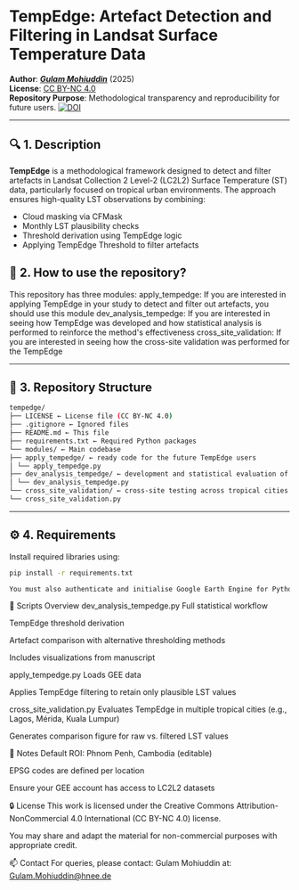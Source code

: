 # TempEdge: Artefact Detection and Filtering in Landsat Surface Temperature Data

**Author**: ***[Gulam Mohiuddin](https://www.linkedin.com/in/mohigeo33/)*** (2025)  
**License**: [CC BY-NC 4.0](https://creativecommons.org/licenses/by-nc/4.0/)  
**Repository Purpose**: Methodological transparency and reproducibility for future users.
[![DOI](https://zenodo.org/badge/DOI/10.5281/zenodo.15543544.svg)](https://doi.org/10.5281/zenodo.15543544)

---

## 🔍 1. Description

**TempEdge** is a methodological framework designed to detect and filter artefacts in Landsat Collection 2 Level-2 (LC2L2) Surface Temperature (ST) data, particularly focused on tropical urban environments. The approach ensures high-quality LST observations by combining:

- Cloud masking via CFMask
- Monthly LST plausibility checks
- Threshold derivation using TempEdge logic
- Applying TempEdge Threshold to filter artefacts

## 📘 2. How to use the repository?
This repository has three modules:
apply_tempedge: If you are interested in applying TempEdge in your study to detect and filter out artefacts, you should use this module
dev_analysis_tempedge: If you are interested in seeing how TempEdge was developed and how statistical analysis is performed to reinforce the method's effectiveness
cross_site_validation: If you are interested in seeing how the cross-site validation was performed for the TempEdge

---
## 📁 3. Repository Structure
 ```bash
tempedge/
├── LICENSE ← License file (CC BY-NC 4.0)
├── .gitignore ← Ignored files
├── README.md ← This file
├── requirements.txt ← Required Python packages
└── modules/ ← Main codebase
├── apply_tempedge/ ← ready code for the future TempEdge users
│ └── apply_tempedge.py
├── dev_analysis_tempedge/ ← development and statistical evaluation of the method
│ └── dev_analysis_tempedge.py
└── cross_site_validation/ ← cross-site testing across tropical cities
└── cross_site_validation.py
```
---

## ⚙️ 4. Requirements

Install required libraries using:

```bash
pip install -r requirements.txt

You must also authenticate and initialise Google Earth Engine for Python.
```
🧪 Scripts Overview
dev_analysis_tempedge.py
Full statistical workflow

TempEdge threshold derivation

Artefact comparison with alternative thresholding methods

Includes visualizations from manuscript

apply_tempedge.py
Loads GEE data

Applies TempEdge filtering to retain only plausible LST values

cross_site_validation.py
Evaluates TempEdge in multiple tropical cities (e.g., Lagos, Mérida, Kuala Lumpur)

Generates comparison figure for raw vs. filtered LST values

📌 Notes
Default ROI: Phnom Penh, Cambodia (editable)

EPSG codes are defined per location

Ensure your GEE account has access to LC2L2 datasets

🔒 License
This work is licensed under the Creative Commons Attribution-NonCommercial 4.0 International (CC BY-NC 4.0) license.

You may share and adapt the material for non-commercial purposes with appropriate credit.

📫 Contact
For queries, please contact: Gulam Mohiuddin at: Gulam.Mohiuddin@hnee.de

